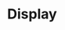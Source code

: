 ---
title: Display
description: Manages element display type, toggling visibility and layout between block, inline, or none.
icon: eye
---